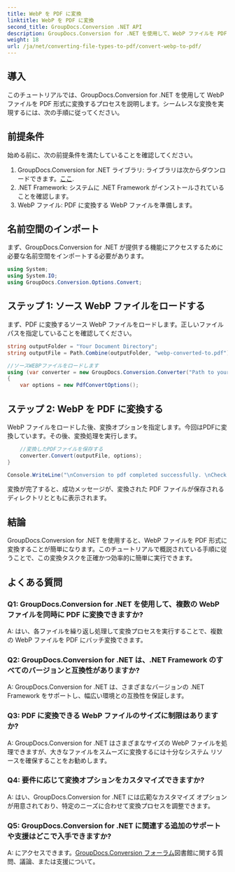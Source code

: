 ```yaml
---
title: WebP を PDF に変換
linktitle: WebP を PDF に変換
second_title: GroupDocs.Conversion .NET API
description: GroupDocs.Conversion for .NET を使用して、WebP ファイルを PDF 形式に簡単に変換します。ドキュメント変換タスクを簡素化します。
weight: 18
url: /ja/net/converting-file-types-to-pdf/convert-webp-to-pdf/
---
```

## 導入
このチュートリアルでは、GroupDocs.Conversion for .NET を使用して WebP ファイルを PDF 形式に変換するプロセスを説明します。シームレスな変換を実現するには、次の手順に従ってください。

## 前提条件

始める前に、次の前提条件を満たしていることを確認してください。

1.  GroupDocs.Conversion for .NET ライブラリ: ライブラリは次からダウンロードできます。[ここ](https://releases.groupdocs.com/conversion/net/).
2. .NET Framework: システムに .NET Framework がインストールされていることを確認します。
3. WebP ファイル: PDF に変換する WebP ファイルを準備します。

## 名前空間のインポート

まず、GroupDocs.Conversion for .NET が提供する機能にアクセスするために必要な名前空間をインポートする必要があります。

```csharp
using System;
using System.IO;
using GroupDocs.Conversion.Options.Convert;
```

## ステップ 1: ソース WebP ファイルをロードする

まず、PDF に変換するソース WebP ファイルをロードします。正しいファイル パスを指定していることを確認してください。

```csharp
string outputFolder = "Your Document Directory";
string outputFile = Path.Combine(outputFolder, "webp-converted-to.pdf");

//ソースWEBPファイルをロードします
using (var converter = new GroupDocs.Conversion.Converter("Path to your WebP file"))
{
    var options = new PdfConvertOptions();
```

## ステップ 2: WebP を PDF に変換する

WebP ファイルをロードした後、変換オプションを指定します。今回はPDFに変換しています。その後、変換処理を実行します。

```csharp
    //変換したPDFファイルを保存する
    converter.Convert(outputFile, options);
}

Console.WriteLine("\nConversion to pdf completed successfully. \nCheck output in {0}", outputFolder);
```

変換が完了すると、成功メッセージが、変換された PDF ファイルが保存されるディレクトリとともに表示されます。

## 結論

GroupDocs.Conversion for .NET を使用すると、WebP ファイルを PDF 形式に変換することが簡単になります。このチュートリアルで概説されている手順に従うことで、この変換タスクを正確かつ効率的に簡単に実行できます。

## よくある質問

### Q1: GroupDocs.Conversion for .NET を使用して、複数の WebP ファイルを同時に PDF に変換できますか?

A: はい、各ファイルを繰り返し処理して変換プロセスを実行することで、複数の WebP ファイルを PDF にバッチ変換できます。

### Q2: GroupDocs.Conversion for .NET は、.NET Framework のすべてのバージョンと互換性がありますか?

A: GroupDocs.Conversion for .NET は、さまざまなバージョンの .NET Framework をサポートし、幅広い環境との互換性を保証します。

### Q3: PDF に変換できる WebP ファイルのサイズに制限はありますか?

A: GroupDocs.Conversion for .NET はさまざまなサイズの WebP ファイルを処理できますが、大きなファイルをスムーズに変換するには十分なシステム リソースを確保することをお勧めします。

### Q4: 要件に応じて変換オプションをカスタマイズできますか?

A: はい、GroupDocs.Conversion for .NET には広範なカスタマイズ オプションが用意されており、特定のニーズに合わせて変換プロセスを調整できます。

### Q5: GroupDocs.Conversion for .NET に関連する追加のサポートや支援はどこで入手できますか?

 A: にアクセスできます。[GroupDocs.Conversion フォーラム](https://forum.groupdocs.com/c/conversion/11)図書館に関する質問、議論、または支援について。